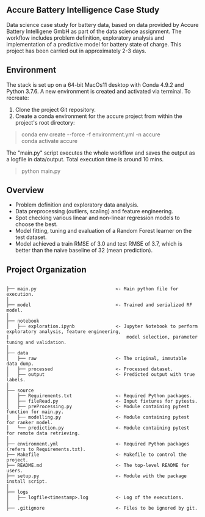 ## Accure Battery Intelligence Case Study
Data science case study for battery data, based on data provided by Accure Battery Intelligene GmbH as part of the data science assignment. The workflow includes problem definition, exploratory analysis and implementation of a predictive model for battery state of charge. This project has been carried out in approximately 2-3 days.

## Environment
The stack is set up on a 64-bit MacOs11 desktop with Conda 4.9.2 and Python 3.7.6. A new environment is created and activated via terminal. To recreate:
1. Clone the project Git repository.
2. Create a conda environment for the accure project from within the project's root directory:
> conda env create --force -f environment.yml -n accure <br/>
> conda activate accure

The "main.py" script executes the whole workflow and saves the output as a logfile in data/output. Total execution time is around 10 mins.
> python main.py

## Overview
* Problem definition and exploratory data analysis.
* Data preprocessing (outliers, scaling) and feature engineering.
* Spot checking various linear and non-linear regression models to choose the best.
* Model fitting, tuning and evaluation of a Random Forest learner on the test dataset.
* Model achieved a train RMSE of 3.0 and test RMSE of 3.7, which is better than the naive baseline of 32 (mean prediction).

## Project Organization
```

├── main.py                             <- Main python file for execution.
│
├── model                               <- Trained and serialized RF model.
│
├── notebook
│   ├── exploration.ipynb               <- Jupyter Notebook to perform exploratory analysis, feature engineering,
|                                           model selection, parameter tuning and validation.
│
├── data
│   ├── raw                             <- The original, immutable data dump.
│   ├── processed                       <- Processed dataset.
│   ├── output                          <- Predicted output with true labels.
│
├── source
│   ├── Requirements.txt                <- Required Python packages.
│   ├── fileRead.py                     <- Input fixtures for pytests.
│   ├── preProcessing.py                <- Module containing pytest function for main.py.
│   ├── modelling.py                    <- Module containing pytest for ranker model.    
│   └── prediction.py                   <- Module containing pytest for remote data retrieving.
│ 
├── environment.yml                     <- Required Python packages (refers to Requirements.txt).
├── Makefile                            <- Makefile to control the project.
├── README.md                           <- The top-level README for users.
├── setup.py                            <- Module with the package install script.
│ 
├── logs
│   ├── logfile<timestamp>.log          <- Log of the executions. 
│ 
├── .gitignore                          <- Files to be ignored by git.
